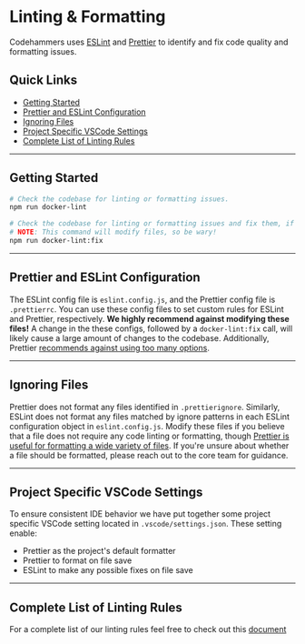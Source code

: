 # Linting & Formatting

Codehammers uses [ESLint](https://eslint.org/) and [Prettier](https://prettier.io/) to identify and fix code quality and formatting issues.

## Quick Links

- [Getting Started](#getting-started)
- [Prettier and ESLint Configuration](#configuration)
- [Ignoring Files](#ignoring-files)
- [Project Specific VSCode Settings](#vscode-settings)
- [Complete List of Linting Rules](#linting-rules)

<hr>

<a id="getting-started"></a>

## Getting Started

```bash
# Check the codebase for linting or formatting issues.
npm run docker-lint

# Check the codebase for linting or formatting issues and fix them, if possible.
# NOTE: This command will modify files, so be wary!
npm run docker-lint:fix
```

<hr>

<a id="configuration"></a>

## Prettier and ESLint Configuration

The ESLint config file is `eslint.config.js`, and the Prettier config file is `.prettierrc`. You can use these config files to set custom rules for ESLint and Prettier, respectively. **We highly recommend against modifying these files!** A change in the these configs, followed by a `docker-lint:fix` call, will likely cause a large amount of changes to the codebase. Additionally, Prettier [recommends against using too many options](https://prettier.io/docs/en/option-philosophy.html).

<hr>

<a id="ignoring-files"></a>

## Ignoring Files

Prettier does not format any files identified in `.prettierignore`. Similarly, ESLint does not format any files matched by ignore patterns in each ESLint configuration object in `eslint.config.js`. Modify these files if you believe that a file does not require any code linting or formatting, though [Prettier is useful for formatting a wide variety of files](https://prettier.io/docs/en/index.html). If you're unsure about whether a file should be formatted, please reach out to the core team for guidance.

<hr>

<a id="vscode-settings"></a>

## Project Specific VSCode Settings

To ensure consistent IDE behavior we have put together some project specific VSCode setting located in `.vscode/settings.json`. These setting enable:

- Prettier as the project's default formatter
- Prettier to format on file save
- ESLint to make any possible fixes on file save

<hr>

<a id="linting-rules"></a>

## Complete List of Linting Rules

For a complete list of our linting rules feel free to check out this [document](https://docs.google.com/spreadsheets/d/1-P5snFz9lqjcq_eypSXz13j7TQYxYKiRfylezdua4L4/edit?usp=sharing)
